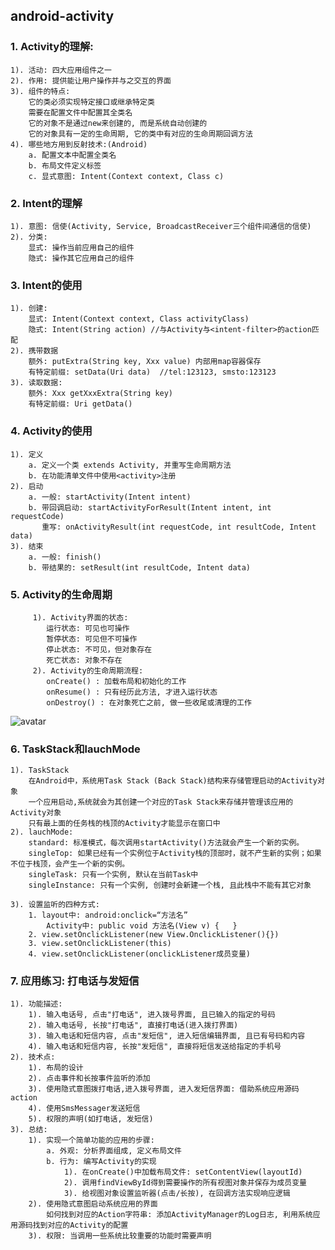 
## android-activity
### 1. Activity的理解:
    1). 活动: 四大应用组件之一
    2). 作用: 提供能让用户操作并与之交互的界面
    3). 组件的特点:
        它的类必须实现特定接口或继承特定类
        需要在配置文件中配置其全类名
        它的对象不是通过new来创建的, 而是系统自动创建的
        它的对象具有一定的生命周期, 它的类中有对应的生命周期回调方法
    4). 哪些地方用到反射技术:(Android)
        a. 配置文本中配置全类名
        b. 布局文件定义标签
        c. 显式意图: Intent(Context context, Class c)

 
### 2. Intent的理解
    1). 意图: 信使(Activity, Service, BroadcastReceiver三个组件间通信的信使)
    2). 分类:
        显式: 操作当前应用自己的组件
        隐式: 操作其它应用自己的组件

### 3. Intent的使用
    1). 创建:
        显式: Intent(Context context, Class activityClass)
        隐式: Intent(String action) //与Activity与<intent-filter>的action匹配
    2). 携带数据
        额外: putExtra(String key, Xxx value) 内部用map容器保存
        有特定前缀: setData(Uri data)  //tel:123123, smsto:123123
    3). 读取数据:
        额外: Xxx getXxxExtra(String key)
        有特定前缀: Uri getData()

### 4. Activity的使用
    1). 定义
        a. 定义一个类 extends Activity, 并重写生命周期方法
        b. 在功能清单文件中使用<activity>注册
    2). 启动
        a. 一般: startActivity(Intent intent)
        b. 带回调启动: startActivityForResult(Intent intent, int requestCode)
           重写: onActivityResult(int requestCode, int resultCode, Intent data)
    3). 结束
        a. 一般: finish()
        b. 带结果的: setResult(int resultCode, Intent data)

### 5. Activity的生命周期
```
     1). Activity界面的状态:
        运行状态: 可见也可操作
        暂停状态: 可见但不可操作
        停止状态: 不可见，但对象存在
        死亡状态: 对象不存在
     2). Activity的生命周期流程:
        onCreate() : 加载布局和初始化的工作
        onResume() : 只有经历此方法, 才进入运行状态
        onDestroy() : 在对象死亡之前, 做一些收尾或清理的工作
```
![avatar](https://img-blog.csdnimg.cn/20190309203904166.png)

### 6. TaskStack和lauchMode
    1). TaskStack
        在Android中，系统用Task Stack (Back Stack)结构来存储管理启动的Activity对象
        一个应用启动,系统就会为其创建一个对应的Task Stack来存储并管理该应用的Activity对象
        只有最上面的任务栈的栈顶的Activity才能显示在窗口中
    2). lauchMode:
        standard: 标准模式，每次调用startActivity()方法就会产生一个新的实例。
        singleTop: 如果已经有一个实例位于Activity栈的顶部时，就不产生新的实例；如果不位于栈顶，会产生一个新的实例。
        singleTask: 只有一个实例, 默认在当前Task中
        singleInstance: 只有一个实例, 创建时会新建一个栈, 且此栈中不能有其它对象

    3). 设置监听的四种方式:
        1. layout中: android:onclick=“方法名”
            Activity中: public void 方法名(View v) {   }
        2. view.setOnclickListener(new View.OnclickListener(){})
        3. view.setOnclickListener(this)
        4. view.setOnclickListener(onclickListener成员变量)

### 7. 应用练习:  打电话与发短信         
    1). 功能描述:
        1). 输入电话号, 点击"打电话", 进入拨号界面, 且已输入的指定的号码
        2). 输入电话号, 长按"打电话", 直接打电话(进入拨打界面)
        3). 输入电话和短信内容, 点击"发短信", 进入短信编辑界面, 且已有号码和内容
        4). 输入电话和短信内容, 长按"发短信", 直接将短信发送给指定的手机号
    2). 技术点: 
        1). 布局的设计
        2). 点击事件和长按事件监听的添加
        3). 使用隐式意图拨打电话,进入拨号界面, 进入发短信界面: 借助系统应用源码  action
        4). 使用SmsMessager发送短信
        5). 权限的声明(如打电话, 发短信)
    3). 总结:
        1). 实现一个简单功能的应用的步骤:
            a. 外观: 分析界面组成, 定义布局文件
            b. 行为: 编写Activity的实现
                1). 在onCreate()中加载布局文件: setContentView(layoutId)  
                2). 调用findViewById得到需要操作的所有视图对象并保存为成员变量
                3). 给视图对象设置监听器(点击/长按), 在回调方法实现响应逻辑
        2). 使用隐式意图启动系统应用的界面
            如何找到对应的Action字符串: 添加ActivityManager的Log日志, 利用系统应用源码找到对应的Activity的配置
        3). 权限: 当调用一些系统比较重要的功能时需要声明
     